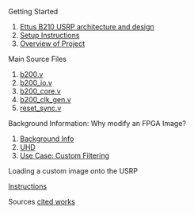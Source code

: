 Getting Started

1.  [Ettus B210 USRP architecture and design](src/b210.md)
2.  [Setup Instructions](src/Setup.md)
3.  [Overview of Project](src/overview.md)

Main Source Files

1.  [b200.v](fpga/usrp3/top/b200/b200.v)
2.  [b200_io.v](fpga/usrp3/top/b200/b200_io.v)
3.  [b200_core.v](fpga/usrp3/top/b200/b200_core.v)
4.  [b200_clk_gen.v](fpga/usrp3/top/b200/coregen/b200_clk_gen.v)
5.  [reset_sync.v](fpga/usrp3/lib/control/reset_sync.v)


Background Information: Why modify an FPGA Image?

1. [Background Info](src/backgroundinfo.md)
2. [UHD](src/UHD.md)
3. [Use Case: Custom Filtering](src/customfiltering.md)

Loading a custom image onto the USRP

[Instructions](src/usingcustomimage.md)



Sources
[cited works](src/workscited.md)